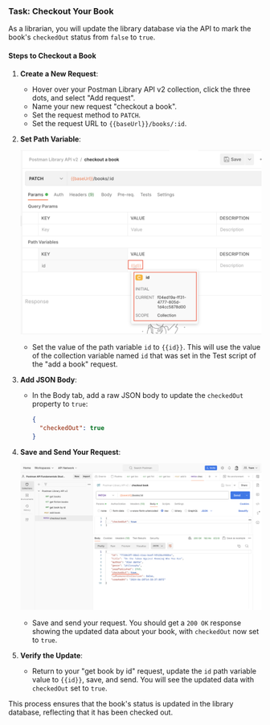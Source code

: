 ### __Task: Checkout Your Book__

As a librarian, you will update the library database via the API to mark the book's `checkedOut` status from `false` to `true`.

#### __Steps to Checkout a Book__

1. **Create a New Request**:
   - Hover over your Postman Library API v2 collection, click the three dots, and select "Add request".
   - Name your new request "checkout a book".
   - Set the request method to `PATCH`.
   - Set the request URL to `{{baseUrl}}/books/:id`.

2. **Set Path Variable**:

    ![alt text](assets/image.png)

   - Set the value of the path variable `id` to `{{id}}`. This will use the value of the collection variable named `id` that was set in the Test script of the "add a book" request.

3. **Add JSON Body**:
   - In the Body tab, add a raw JSON body to update the `checkedOut` property to `true`:
     ```json
     {
       "checkedOut": true
     }
     ```

4. **Save and Send Your Request**:

    ![alt text](assets/image1.png)

   - Save and send your request. You should get a `200 OK` response showing the updated data about your book, with `checkedOut` now set to `true`.

5. **Verify the Update**:
   - Return to your "get book by id" request, update the `id` path variable value to `{{id}}`, save, and send. You will see the updated data with `checkedOut` set to `true`.

This process ensures that the book's status is updated in the library database, reflecting that it has been checked out.